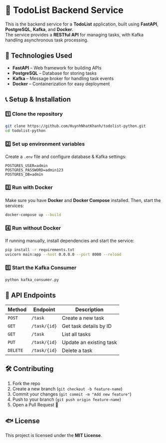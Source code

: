 # 📝 TodoList Backend Service

This is the backend service for a **TodoList** application, built using **FastAPI**, **PostgreSQL**, **Kafka**, and **Docker**.  
The service provides a **RESTful API** for managing tasks, with Kafka handling asynchronous task processing.

## 🚀 Technologies Used

- **FastAPI** – Web framework for building APIs
- **PostgreSQL** – Database for storing tasks
- **Kafka** – Message broker for handling task events
- **Docker** – Containerization for easy deployment

## 📞 Setup & Installation

### 1️⃣ Clone the repository

```sh
git clone https://github.com/HuynhNhatKhanh/todolist-python.git
cd todolist-python
```

### 2️⃣ Set up environment variables

Create a `.env` file and configure database & Kafka settings:

```
POSTGRES_USER=admin
POSTGRES_PASSWORD=admin123
POSTGRES_DB=admin
```

### 3️⃣ Run with Docker

Make sure you have **Docker** and **Docker Compose** installed. Then, start the services:

```sh
docker-compose up --build
```

### 4️⃣ Run without Docker

If running manually, install dependencies and start the service:

```sh
pip install -r requirements.txt
uvicorn main:app --host 0.0.0.0 --port 8000 --reload
```

### 5️⃣ Start the Kafka Consumer

```sh
python kafka_consumer.py
```

## 📌 API Endpoints

| Method   | Endpoint     | Description             |
| -------- | ------------ | ----------------------- |
| `POST`   | `/task`      | Create a new task       |
| `GET`    | `/task/{id}` | Get task details by ID  |
| `GET`    | `/task`      | List all tasks          |
| `PUT`    | `/task/{id}` | Update an existing task |
| `DELETE` | `/task/{id}` | Delete a task           |

## 🛠 Contributing

1. Fork the repo
2. Create a new branch (`git checkout -b feature-name`)
3. Commit your changes (`git commit -m "Add new feature"`)
4. Push to your branch (`git push origin feature-name`)
5. Open a Pull Request 🚀

## 🐟 License

This project is licensed under the **MIT License**.

